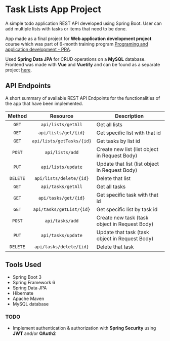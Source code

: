 # Task Lists App Project
A simple todo application REST API developed using Spring Boot. User can add multiple lists with tasks or items that need to be done.

App made as a final project for **Web application development project** course which was part of 6-month training program [Programing and application development - PRA](https://www.fis.unm.si/studijski-programi/polletna-izobrazevanja/).

Used **Spring Data JPA** for CRUD operations on a **MySQL** database. Frontend was made with **Vue** and **Vuetify** and can be found as a separate project [here](https://github.com/Karantos/ListsApp-VueFrontend). 

## API Endpoints
A short summary of available REST API Endpoints for the functionalities of the app that have been implemented.

| Method |   Resource               | Description                      |
| :----: | :-----------:            | -------------                    |
| `GET`  | `api/lists/getAll`          | Get all lists                    |
| `GET`  | `api/lists/get/{id}`        | Get specific list with that id   |
| `GET`  | `api/lists/getTasks/{id}`    | Get tasks by list id  |
| `POST`  | `api/lists/add`            | Create new list (list object in Request Body)                   |
| `PUT`  | `api/lists/update`          | Update that list (list object in Request Body)                    |
| `DELETE`  | `api/lists/delete/{id}`  | Delete that list                     |
| `GET`  | `api/tasks/getAll`          | Get all tasks                    |
| `GET`  | `api/tasks/get/{id}`          | Get specific task with that id                 |
| `GET`  | `api/tasks/getList/{id}`          | Get specific list by task id                   |
| `POST`  | `api/tasks/add`          | Create new task (task object in Request Body)                |
| `PUT`  | `api/tasks/update`          | Update that task (task object in Request Body)                  |
| `DELETE`  | `api/tasks/delete/{id}`  | Delete that task                     |

## Tools Used
* Spring Boot 3
* Spring Framework 6
* Spring Data JPA
* Hibernate
* Apache Maven
* MySQL database

### TODO
* Implement authentication & authorization with **Spring Security** using **JWT** and/or **OAuth2**

